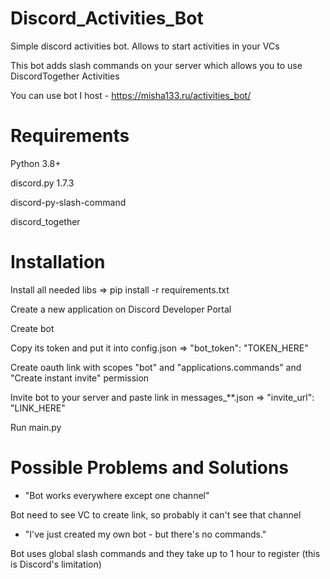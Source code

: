 # Discord_Activities_Bot
Simple discord activities bot. Allows to start activities in your VCs

This bot adds slash commands on your server which allows you to use DiscordTogether Activities

You can use bot I host - https://misha133.ru/activities_bot/

# Requirements 
Python 3.8+

discord.py 1.7.3

discord-py-slash-command

discord_together

# Installation
Install all needed libs => pip install -r requirements.txt

Create a new application on Discord Developer Portal

Create bot

Copy its token and put it into config.json => "bot_token": "TOKEN_HERE"

Create oauth link with scopes "bot" and "applications.commands" and "Create instant invite" permission

Invite bot to your server and paste link in messages_**.json => "invite_url": "LINK_HERE"

Run main.py


# Possible Problems and Solutions
- "Bot works everywhere except one channel"
 
Bot need to see VC to create link, so probably it can't see that channel

- "I've just created my own bot - but there's no commands."
 
Bot uses global slash commands and they take up to 1 hour to register (this is Discord's limitation)
